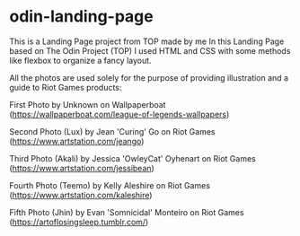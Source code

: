 # odin-landing-page
This is a Landing Page project from TOP made by me
In this Landing Page based on The Odin Project (TOP) I used HTML and CSS with some methods like flexbox to organize a fancy layout.

All the photos are used solely for the purpose of providing illustration and a guide to Riot Games products:

First Photo by Unknown on Wallpaperboat (https://wallpaperboat.com/league-of-legends-wallpapers)

Second Photo (Lux) by Jean 'Curing' Go on Riot Games (https://www.artstation.com/jeango)

Third Photo (Akali) by Jessica 'OwleyCat' Oyhenart on Riot Games (https://www.artstation.com/jessibean)

Fourth Photo (Teemo) by Kelly Aleshire on Riot Games (https://www.artstation.com/kaleshire)

Fifth Photo (Jhin) by Evan 'Somnicidal' Monteiro on Riot Games (https://artoflosingsleep.tumblr.com/)